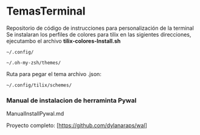 # TemasTerminal
Repositorio de código de instrucciones para personalización de la terminal
Se instalaran los perfiles de colores para tilix en las sigientes direcciones, ejecutambo el archivo **tilix-colores-Install.sh**
	
    ~/.config/
	
    ~/.oh-my-zsh/themes/

Ruta para pegar el tema archivo .json:

    ~/.config/tilix/schemes/

### Manual de instalacion de herraminta Pywal

ManualInstallPywal.md

Proyecto completo: [https://github.com/dylanaraps/wal]